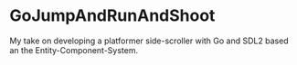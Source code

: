 # GoJumpAndRunAndShoot
My take on developing a platformer side-scroller with Go and SDL2 based an the Entity-Component-System.
